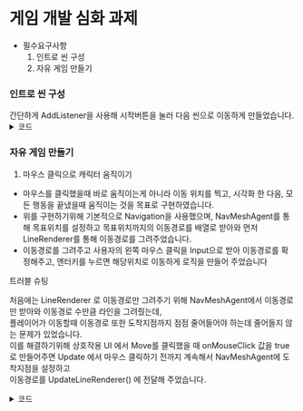 <h1>게임 개발 심화 과제</h1> 

- 필수요구사항
    1. 인트로 씬 구성
    2. 자유 게임 만들기
     

<h3>인트로 씬 구성</h3>
간단하게 AddListener을 사용해 시작버튼을 눌러 다음 씬으로 이동하게 만들었습니다.
<details>
  <summary>코드</summary>
  <pre>
    <code>
      startBtn.onClick.AddListener(() => SceneManager.LoadScene("Main"));
    </code>
  </pre>
</details>


<h3>자유 게임 만들기</h3>

1. 마우스 클릭으로 캐릭터 움직이기  
- 마우스를 클릭했을때 바로 움직이는게 아니라 이동 위치를 찍고, 시각화 한 다음, 모든 행동을 끝냈을때 움직이는 것을 목표로 구현하였습니다.
- 위를 구현하기위해 기본적으로 Navigation을 사용했으며, NavMeshAgent를 통해 목표위치를 설정하고 목표위치까지의 이동경로를 배열로 받아와 먼저 LineRenderer를 통해 이동경로를 그려주었습니다.
- 이동경로를 그려주고 사용자의 왼쪽 마우스 클릭을 Input으로 받아 이동경로를 확정해주고, 엔터키를 누르면 해당위치로 이동하게 로직을 만들어 주었습니다

트러블 슈팅
 
처음에는 LineRenderer 로 이동경로만 그려주기 위해 NavMeshAgent에서 이동경로만 받아와 이동경로 수만큼 라인을 그려줬는데,</br>
플레이어가 이동할때 이동경로 또한 도착지점까지 점점 줄어들어야 하는데 줄어들지 않는 문제가 있었습니다.</br>
이를 해결하기위해 상호작용 UI 에서 Move를 클릭했을 때 onMouseClick 값을 true로 만들어주면 Update 에서 마우스 클릭하기 전까지 계속해서 NavMeshAgent에 도착지점을 설정하고</br>
이동경로를 UpdateLineRenderer() 에 전달해 주었습니다.</br>

<details>
  <summary>코드</summary>

    private void Update()
    {
        if (onMouseClick)
        {
            DrawNavMeshAgentPath();
        }
    }
    
    void DrawNavMeshAgentPath()
    {
        RaycastHit hit;
        if (Physics.Raycast(UnityEngine.Camera.main.ScreenPointToRay(Input.mousePosition), out hit, 100, clickableLayerMask))
        {
            if ((clickableLayerMask.value & (1 << hit.collider.gameObject.layer)) > 0)
            {
                navMeshAgent.destination = hit.point;
                UpdateLineRenderer(navMeshAgent.path.corners);
                GameObject obj = pooling.GetPoolItem("Point");
                obj.SetActive(true);
                obj.transform.position = new Vector3(hit.point.x, 0.2f, hit.point.z);
            }
        }
    }

    void UpdateLineRenderer(Vector3[] paths)
    {
        lineRenderer.enabled = true;
        lineRenderer.positionCount = paths.Length;
        for (int i = 0; i < paths.Length; i++)
        {
            lineRenderer.SetPosition(i, paths[i]);
        }
    }

</details>
